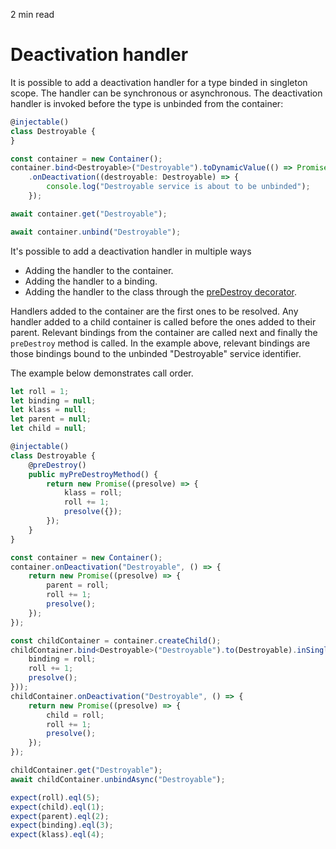 <p id="reading-time-action-id" align="left">2 min read</p>

# Deactivation handler

It is possible to add a deactivation handler for a type binded in singleton scope.  The handler can be synchronous or asynchronous. The deactivation handler is invoked before the type is unbinded from the container:

```ts
@injectable()
class Destroyable {
}

const container = new Container();
container.bind<Destroyable>("Destroyable").toDynamicValue(() => Promise.resolve(new Destroyable())).inSingletonScope()
    .onDeactivation((destroyable: Destroyable) => {
        console.log("Destroyable service is about to be unbinded");
    });

await container.get("Destroyable");

await container.unbind("Destroyable");
```

It's possible to add a deactivation handler in multiple ways

- Adding the handler to the container.
- Adding the handler to a binding.
- Adding the handler to the class through the [preDestroy decorator](./pre_destroy.md).

Handlers added to the container are the first ones to be resolved. Any handler added to a child container is called before the ones added to their parent. Relevant bindings from the container are called next and finally the `preDestroy` method is called. In the example above, relevant bindings are those bindings bound to the unbinded "Destroyable" service identifier.

The example below demonstrates call order.

```ts
let roll = 1;
let binding = null;
let klass = null;
let parent = null;
let child = null;

@injectable()
class Destroyable {
    @preDestroy()
    public myPreDestroyMethod() {
        return new Promise((presolve) => {
            klass = roll;
            roll += 1;
            presolve({});
        });
    }
}

const container = new Container();
container.onDeactivation("Destroyable", () => {
    return new Promise((presolve) => {
        parent = roll;
        roll += 1;
        presolve();
    });
});

const childContainer = container.createChild();
childContainer.bind<Destroyable>("Destroyable").to(Destroyable).inSingletonScope().onDeactivation(() => new Promise((presolve) => {
    binding = roll;
    roll += 1;
    presolve();
}));
childContainer.onDeactivation("Destroyable", () => {
    return new Promise((presolve) => {
        child = roll;
        roll += 1;
        presolve();
    });
});

childContainer.get("Destroyable");
await childContainer.unbindAsync("Destroyable");

expect(roll).eql(5);
expect(child).eql(1);
expect(parent).eql(2);
expect(binding).eql(3);
expect(klass).eql(4);
```
